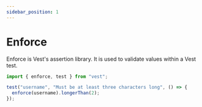 ```yaml
---
sidebar_position: 1
---
```


# Enforce

Enforce is Vest's assertion library. It is used to validate values within a Vest test.

```js
import { enforce, test } from "vest";

test("username", "Must be at least three characters long", () => {
  enforce(username).longerThan(2);
});
```
